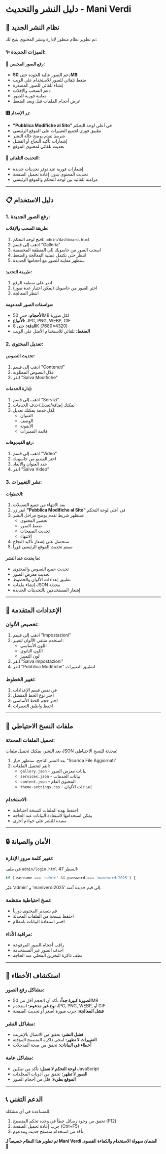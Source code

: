 # دليل النشر والتحديث - Mani Verdi

## 🚀 نظام النشر الجديد

تم تطوير نظام متطور لإدارة ونشر المحتوى يتيح لك:

### ✨ الميزات الجديدة:

#### 📸 **رفع الصور المحسن:**
- دعم الصور عالية الجودة حتى **50MB**
- ضغط تلقائي للصور للاستخدام على الويب
- إنشاء تلقائي للصور المصغرة
- دعم السحب والإفلات
- معاينة فورية للصور
- عرض أحجام الملفات قبل وبعد الضغط

#### 🎛️ **زر الإصدار:**
- **"Pubblica Modifiche al Sito"** في أعلى لوحة التحكم
- تطبيق فوري لجميع التغييرات على الموقع الرئيسي
- شريط تقدم يوضح حالة النشر
- إشعارات تأكيد النجاح أو الفشل
- تحديث تلقائي لمحتوى الموقع

#### 🔄 **التحديث التلقائي:**
- إشعارات فورية عند توفر تحديثات جديدة
- تحديث المحتوى بدون إعادة تحميل الصفحة
- مزامنة تلقائية بين لوحة التحكم والموقع الرئيسي

---

## 📋 دليل الاستخدام

### 1. **رفع الصور الجديدة:**

#### طريقة السحب والإفلات:
1. افتح لوحة التحكم: `admin/dashboard.html`
2. اذهب إلى قسم "Galleria"
3. اسحب الصور من حاسوبك إلى المنطقة المخصصة
4. انتظر حتى تكتمل عملية المعالجة والضغط
5. ستظهر معاينة للصور مع أحجامها الجديدة

#### طريقة التحديد:
1. انقر على منطقة الرفع
2. اختر الصور من حاسوبك (يمكن اختيار عدة صور)
3. انتظر المعالجة

#### مواصفات الصور المدعومة:
- **الأحجام:** حتى 50MB لكل صورة
- **الأنواع:** JPG, PNG, WEBP, GIF
- **الدقة:** حتى 8K (7680×4320)
- **الضغط:** تلقائي للاستخدام الأمثل على الويب

### 2. **تعديل المحتوى:**

#### تحديث النصوص:
1. اذهب إلى قسم "Contenuti"
2. عدّل النصوص المطلوبة
3. انقر "Salva Modifiche"

#### إدارة الخدمات:
1. اذهب إلى قسم "Servizi"
2. يمكنك إضافة/تعديل/حذف الخدمات
3. لكل خدمة يمكنك تعديل:
   - العنوان
   - الوصف
   - الأيقونة
   - قائمة المميزات

#### رفع الفيديوهات:
1. اذهب إلى قسم "Video"
2. اختر الفيديو من حاسوبك
3. حدد العنوان والأبعاد
4. انقر "Salva Video"

### 3. **نشر التغييرات:**

#### الخطوات:
1. بعد الانتهاء من جميع التعديلات
2. انقر زر **"Pubblica Modifiche al Sito"** في أعلى لوحة التحكم
3. ستظهر شريط تقدم يوضح مراحل النشر:
   - تحضير المحتوى
   - ضغط الصور
   - تحديث الصفحات
   - الانتهاء
4. ستحصل على إشعار تأكيد النجاح
5. سيتم تحديث الموقع الرئيسي فوراً

#### ما يحدث عند النشر:
- تحديث جميع النصوص والمحتوى
- تحديث معرض الصور
- تطبيق إعدادات الألوان والخطوط
- إنشاء ملفات JSON محدثة
- إشعار المستخدمين بالتحديثات الجديدة

---

## 🔧 الإعدادات المتقدمة

### تخصيص الألوان:
1. اذهب إلى قسم "Impostazioni"
2. استخدم منتقي الألوان لتغيير:
   - اللون الأساسي
   - اللون الثانوي  
   - لون التمييز
3. انقر "Salva Impostazioni"
4. انقر "Pubblica Modifiche" لتطبيق التغييرات

### تغيير الخطوط:
1. في نفس قسم الإعدادات
2. اختر نوع الخط المفضل
3. اختر حجم الخط الأساسي
4. احفظ واطبق التغييرات

---

## 📁 ملفات النسخ الاحتياطي

### تحميل الملفات المحدثة:
بعد النشر، يمكنك تحميل ملفات JSON محدثة للنسخ الاحتياطي:

1. بعد النشر الناجح، ستظهر خيار "Scarica File Aggiornati"
2. انقر لتحميل الملفات:
   - `gallery.json` - بيانات معرض الصور
   - `services.json` - بيانات الخدمات
   - `content.json` - المحتوى العام
   - `theme-settings.css` - إعدادات الألوان

### الاستخدام:
- احتفظ بهذه الملفات كنسخة احتياطية
- يمكن استخدامها لاستعادة البيانات عند الحاجة
- مفيدة للنشر على خوادم أخرى

---

## 🔒 الأمان والصيانة

### تغيير كلمة مرور الإدارة:
في ملف `admin/login.html` السطر 47:
```javascript
if (username === 'admin' && password === 'maniverdi2025') {
```
غيّر 'admin' و 'maniverdi2025' إلى قيم جديدة آمنة.

### نسخ احتياطية منتظمة:
- قم بتصدير المحتوى دورياً
- احتفظ بنسخة من الملفات المحدثة
- اختبر استعادة البيانات بانتظام

### مراقبة الأداء:
- راقب أحجام الصور المرفوعة
- احذف الصور غير المستخدمة
- نظف ذاكرة التخزين المحلي عند الحاجة

---

## 🚨 استكشاف الأخطاء

### مشاكل رفع الصور:
- **الصورة كبيرة جداً:** تأكد أن الحجم أقل من 50MB
- **نوع غير مدعوم:** استخدم JPG, PNG, WEBP, أو GIF
- **فشل المعالجة:** جرب صورة أصغر أو تحديث الصفحة

### مشاكل النشر:
- **فشل النشر:** تحقق من الاتصال بالإنترنت
- **التغييرات لا تظهر:** امحي ذاكرة المتصفح المؤقتة
- **أخطاء في البيانات:** تحقق من صحة المدخلات

### مشاكل عامة:
- **لوحة التحكم لا تعمل:** تأكد من تمكين JavaScript
- **الصور لا تظهر:** تحقق من أذونات المجلدات
- **الموقع بطيء:** قلل من أحجام الصور

---

## 📞 الدعم التقني

للمساعدة في أي مشكلة:
1. تحقق من وجود رسائل خطأ في وحدة تحكم المتصفح (F12)
2. جرب إعادة تحميل الصفحة (Ctrl+F5)
3. تأكد من استخدام متصفح حديث ومدعوم

**تم تطوير هذا النظام خصيصاً لـ Mani Verdi لضمان سهولة الاستخدام والكفاءة القصوى! 🌿**